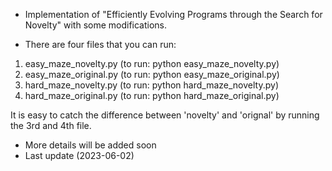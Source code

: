 - Implementation of "Efficiently Evolving Programs through the Search for Novelty" with some modifications. 

- There are four files that you can run:
1. easy_maze_novelty.py (to run: python easy_maze_novelty.py)
2. easy_maze_original.py (to run: python easy_maze_original.py)
3. hard_maze_novelty.py (to run: python hard_maze_novelty.py)
4. hard_maze_original.py (to run: python hard_maze_original.py)

It is easy to catch the difference between 'novelty' and 'orignal' by running the 3rd and 4th file.

- More details will be added soon 
- Last update (2023-06-02)
